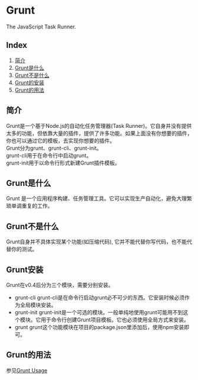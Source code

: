 # Grunt   
 The JavaScript Task Runner.
   
## Index
1. [简介](#intro)
2. [Grunt是什么](#gruntis)
3. [Grunt不是什么](#gruntisnot)
4. [Grunt的安装](#gruntinstall)
4. [Grunt的用法](#gruntusage)

   
## 简介
Grunt是一个基于Node.js的自动化任务管理器(Task Runner)。它自身并没有提供太多的功能，但依靠大量的插件，提供了许多功能。如果上面没有你想要的插件，你也可以通过它的模板，去实现你想要的插件。   
Grunt分为grunt、grunt-cli、grunt-init。   
grunt-cli用于在命令行中启动grunt。   
grunt-init用于以命令行形式新建Grunt插件模板。   
    
    
## Grunt是什么
Grunt 是一个应用程序构建、任务管理工具。它可以实现生产自动化，避免大理繁琐单调重复的工作。
   

   
## Grunt不是什么
Grunt自身并不具体实现某个功能(如压缩代码), 它并不能代替你写代码，也不能代替你的测试。
   
   
## Grunt安装
Grunt在v0.4后分为三个模块，需要分别安装。
* grunt-cli
  grunt-cli是在命令行启动grunt必不可少的东西。它安装时候必须作为全局模块安装。
* grunt-init
  grunt-init是一个可选的模块。一般单纯地使用grunt可能用不到这个模块。它用于命令行创建Grunt项目模板。它也必须使用全局方式来安装。
* grunt
  grunt这个功能模块在项目的package.json里添加后，使用npm安装即可。
   
   
## Grunt的用法
 参见[Grunt Usage](./grunt.md)











